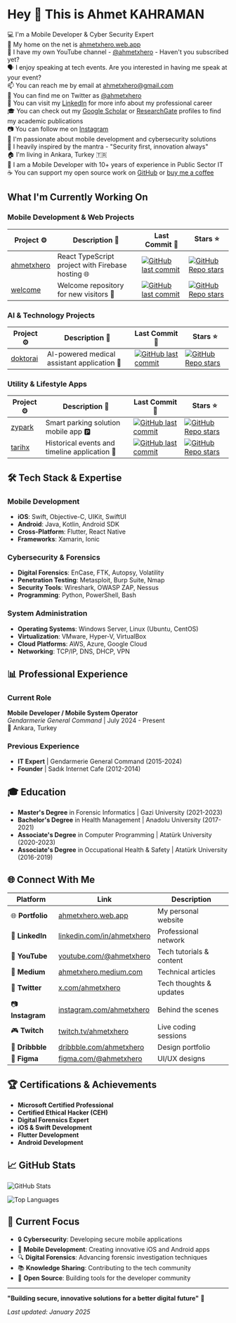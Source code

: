 # Hey 👋 This is Ahmet KAHRAMAN

💻 I'm a Mobile Developer & Cyber Security Expert  
🔗 My home on the net is [ahmetxhero.web.app](https://ahmetxhero.web.app/)  
🎥 I have my own YouTube channel - [@ahmetxhero](https://www.youtube.com/@ahmetxhero) - Haven't you subscribed yet?  
🗣️ I enjoy speaking at tech events. Are you interested in having me speak at your event?  
📫 You can reach me by email at ahmetxhero@gmail.com  
🐤 You can find me on Twitter as [@ahmetxhero](https://x.com/ahmetxhero)  
💼 You can visit my [LinkedIn](https://www.linkedin.com/in/ahmetxhero) for more info about my professional career  
🎓 You can check out my [Google Scholar](https://scholar.google.com/citations?hl=tr&user=N-8fjn0AAAAJ&view_op=list_works&gmla=AH8HC4yPs0wYgrvgkD8-EvKOgsZeYguqDbiV7O2cKYU3NkviCNsU6-Dl7GDs71AnczDxV0HkGWVUUTuC7b943xRShgSRZw) or [ResearchGate](https://www.researchgate.net/profile/Ahmet-Kahraman-8?ev=hdr_xprf) profiles to find my academic publications  
📷 You can follow me on [Instagram](https://www.instagram.com/ahmetxhero/)  
🤖 I'm passionate about mobile development and cybersecurity solutions  
💬 I heavily inspired by the mantra - "Security first, innovation always"  
🏠 I'm living in Ankara, Turkey 🇹🇷  
🌟 I am a Mobile Developer with 10+ years of experience in Public Sector IT  
☕ You can support my open source work on [GitHub](https://github.com/ahmetxhero) or [buy me a coffee](https://ahmetxhero.web.app/)  

## What I'm Currently Working On

### Mobile Development & Web Projects
| Project ⚙️ | Description 📝 | Last Commit 📅 | Stars ⭐ |
|------------|----------------|----------------|----------|
| [ahmetxhero](https://github.com/ahmetxhero/ahmetxhero) | React TypeScript project with Firebase hosting 🌐 | [![GitHub last commit](https://img.shields.io/github/last-commit/ahmetxhero/ahmetxhero)](https://github.com/ahmetxhero/ahmetxhero) | [![GitHub Repo stars](https://img.shields.io/github/stars/ahmetxhero/ahmetxhero)](https://github.com/ahmetxhero/ahmetxhero) |
| [welcome](https://github.com/ahmetxhero/welcome) | Welcome repository for new visitors 👋 | [![GitHub last commit](https://img.shields.io/github/last-commit/ahmetxhero/welcome)](https://github.com/ahmetxhero/welcome) | [![GitHub Repo stars](https://img.shields.io/github/stars/ahmetxhero/welcome)](https://github.com/ahmetxhero/welcome) |

### AI & Technology Projects
| Project ⚙️ | Description 📝 | Last Commit 📅 | Stars ⭐ |
|------------|----------------|----------------|----------|
| [doktorai](https://github.com/ahmetxhero/doktorai) | AI-powered medical assistant application 🤖 | [![GitHub last commit](https://img.shields.io/github/last-commit/ahmetxhero/doktorai)](https://github.com/ahmetxhero/doktorai) | [![GitHub Repo stars](https://img.shields.io/github/stars/ahmetxhero/doktorai)](https://github.com/ahmetxhero/doktorai) |

### Utility & Lifestyle Apps
| Project ⚙️ | Description 📝 | Last Commit 📅 | Stars ⭐ |
|------------|----------------|----------------|----------|
| [zypark](https://github.com/ahmetxhero/zypark) | Smart parking solution mobile app 🅿️ | [![GitHub last commit](https://img.shields.io/github/last-commit/ahmetxhero/zypark)](https://github.com/ahmetxhero/zypark) | [![GitHub Repo stars](https://img.shields.io/github/stars/ahmetxhero/zypark)](https://github.com/ahmetxhero/zypark) |
| [tarihx](https://github.com/ahmetxhero/tarihx) | Historical events and timeline application 📅 | [![GitHub last commit](https://img.shields.io/github/last-commit/ahmetxhero/tarihx)](https://github.com/ahmetxhero/tarihx) | [![GitHub Repo stars](https://img.shields.io/github/stars/ahmetxhero/tarihx)](https://github.com/ahmetxhero/tarihx) |

## 🛠️ Tech Stack & Expertise

### Mobile Development
- **iOS**: Swift, Objective-C, UIKit, SwiftUI
- **Android**: Java, Kotlin, Android SDK
- **Cross-Platform**: Flutter, React Native
- **Frameworks**: Xamarin, Ionic

### Cybersecurity & Forensics
- **Digital Forensics**: EnCase, FTK, Autopsy, Volatility
- **Penetration Testing**: Metasploit, Burp Suite, Nmap
- **Security Tools**: Wireshark, OWASP ZAP, Nessus
- **Programming**: Python, PowerShell, Bash

### System Administration
- **Operating Systems**: Windows Server, Linux (Ubuntu, CentOS)
- **Virtualization**: VMware, Hyper-V, VirtualBox
- **Cloud Platforms**: AWS, Azure, Google Cloud
- **Networking**: TCP/IP, DNS, DHCP, VPN

## 📊 Professional Experience

### Current Role
**Mobile Developer / Mobile System Operator**  
*Gendarmerie General Command* | July 2024 - Present  
📍 Ankara, Turkey

### Previous Experience
- **IT Expert** | Gendarmerie General Command (2015-2024)
- **Founder** | Sadık Internet Cafe (2012-2014)

## 🎓 Education

- **Master's Degree** in Forensic Informatics | Gazi University (2021-2023)
- **Bachelor's Degree** in Health Management | Anadolu University (2017-2021)
- **Associate's Degree** in Computer Programming | Atatürk University (2020-2023)
- **Associate's Degree** in Occupational Health & Safety | Atatürk University (2016-2019)

## 🌐 Connect With Me

| Platform | Link | Description |
|----------|------|-------------|
| 🌐 **Portfolio** | [ahmetxhero.web.app](https://ahmetxhero.web.app/) | My personal website |
| 💼 **LinkedIn** | [linkedin.com/in/ahmetxhero](https://www.linkedin.com/in/ahmetxhero) | Professional network |
| 🎥 **YouTube** | [youtube.com/@ahmetxhero](https://www.youtube.com/@ahmetxhero) | Tech tutorials & content |
| 📝 **Medium** | [ahmetxhero.medium.com](https://ahmetxhero.medium.com/) | Technical articles |
| 🐤 **Twitter** | [x.com/ahmetxhero](https://x.com/ahmetxhero) | Tech thoughts & updates |
| 📷 **Instagram** | [instagram.com/ahmetxhero](https://www.instagram.com/ahmetxhero/) | Behind the scenes |
| 🎮 **Twitch** | [twitch.tv/ahmetxhero](https://www.twitch.tv/ahmetxhero) | Live coding sessions |
| 🎨 **Dribbble** | [dribbble.com/ahmetxhero](https://dribbble.com/ahmetxhero) | Design portfolio |
| 🎨 **Figma** | [figma.com/@ahmetxhero](https://www.figma.com/@ahmetxhero) | UI/UX designs |

## 🏆 Certifications & Achievements

- **Microsoft Certified Professional**
- **Certified Ethical Hacker (CEH)**
- **Digital Forensics Expert**
- **iOS & Swift Development**
- **Flutter Development**
- **Android Development**

## 📈 GitHub Stats

![GitHub Stats](https://github-readme-stats.vercel.app/api?username=ahmetxhero&show_icons=true&theme=radical)

![Top Languages](https://github-readme-stats.vercel.app/api/top-langs/?username=ahmetxhero&layout=compact&theme=radical)

## 🎯 Current Focus

- 🔒 **Cybersecurity**: Developing secure mobile applications
- 📱 **Mobile Development**: Creating innovative iOS and Android apps
- 🔍 **Digital Forensics**: Advancing forensic investigation techniques
- 📚 **Knowledge Sharing**: Contributing to the tech community
- 🌟 **Open Source**: Building tools for the developer community

---

**"Building secure, innovative solutions for a better digital future"** 🚀

*Last updated: January 2025*

